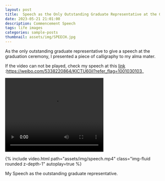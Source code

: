 ```yaml
---
layout: post
title:  Speech as the Only Outstanding Graduate Representative at the Graduation Ceremony
date: 2023-05-21 21:01:00
description: Commencement Speech
tags: life images
categories: sample-posts
thumbnail: assets/img/SPEECH.jpg
---
```

As the only outstanding graduate representative to give a speech at the graduation ceremony, I presented a piece of calligraphy to my alma mater.

If the video can not be played, check my speech at this [link](https://weibo.com/5338220864/KlCTU60iI?refer_flag=1001030103_) :https://weibo.com/5338220864/KlCTU60iI?refer_flag=1001030103_

<video width="320" height="240" controls>
    <source src="https://github.com/JerrineZ/JerrineZ.github.io/blob/master/assets/img/speech.MP4" type="video/mp4">
</video>

{% include video.html path="assets/img/speech.mp4" class="img-fluid rounded z-depth-1" autoplay=true %}

<div class="caption">
    My Speech as the outstanding graduate representative.
</div>

